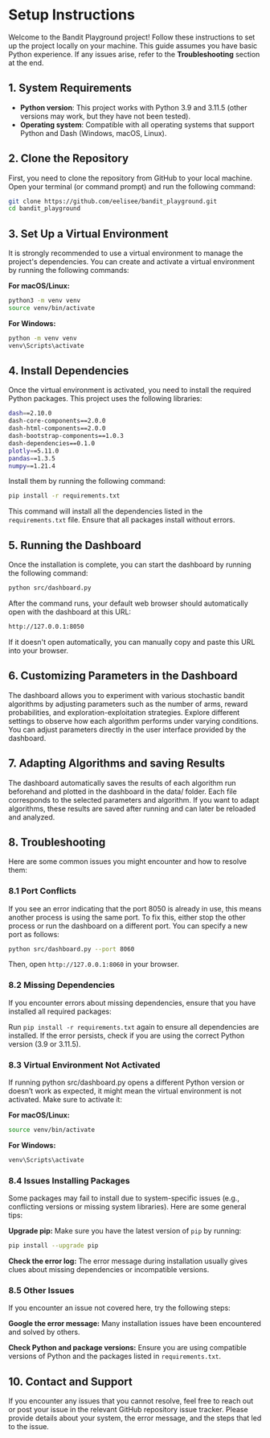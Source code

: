 # Setup Instructions

Welcome to the Bandit Playground project! Follow these instructions to set up the project locally on your machine. This guide assumes you have basic Python experience. If any issues arise, refer to the **Troubleshooting** section at the end.

## 1. System Requirements

- **Python version**: This project works with Python 3.9 and 3.11.5 (other versions may work, but they have not been tested).
- **Operating system**: Compatible with all operating systems that support Python and Dash (Windows, macOS, Linux).

## 2. Clone the Repository

First, you need to clone the repository from GitHub to your local machine. Open your terminal (or command prompt) and run the following command:

```bash
git clone https://github.com/eelisee/bandit_playground.git
cd bandit_playground
```

## 3. Set Up a Virtual Environment

It is strongly recommended to use a virtual environment to manage the project's dependencies. You can create and activate a virtual environment by running the following commands:

__For macOS/Linux:__

```bash
python3 -m venv venv
source venv/bin/activate
```

__For Windows:__
```bash
python -m venv venv
venv\Scripts\activate
```

## 4. Install Dependencies

Once the virtual environment is activated, you need to install the required Python packages. This project uses the following libraries:

```bash
dash==2.10.0
dash-core-components==2.0.0
dash-html-components==2.0.0
dash-bootstrap-components==1.0.3
dash-dependencies==0.1.0
plotly==5.11.0
pandas==1.3.5
numpy==1.21.4
```

Install them by running the following command:

```bash
pip install -r requirements.txt
```

This command will install all the dependencies listed in the ```requirements.txt``` file. Ensure that all packages install without errors.

## 5. Running the Dashboard

Once the installation is complete, you can start the dashboard by running the following command:

```bash
python src/dashboard.py
```

After the command runs, your default web browser should automatically open with the dashboard at this URL:

```bash
http://127.0.0.1:8050
```

If it doesn't open automatically, you can manually copy and paste this URL into your browser.

## 6. Customizing Parameters in the Dashboard

The dashboard allows you to experiment with various stochastic bandit algorithms by adjusting parameters such as the number of arms, reward probabilities, and exploration-exploitation strategies. Explore different settings to observe how each algorithm performs under varying conditions. You can adjust parameters directly in the user interface provided by the dashboard.

## 7. Adapting Algorithms and saving Results

The dashboard automatically saves the results of each algorithm run beforehand and plotted in the dashboard in the data/ folder. Each file corresponds to the selected parameters and algorithm. If you want to adapt algorithms, these results are saved after running and can later be reloaded and analyzed.

## 8. Troubleshooting

Here are some common issues you might encounter and how to resolve them:

### 8.1 Port Conflicts
If you see an error indicating that the port 8050 is already in use, this means another process is using the same port. To fix this, either stop the other process or run the dashboard on a different port. You can specify a new port as follows:

```bash
python src/dashboard.py --port 8060
```

Then, open ```http://127.0.0.1:8060``` in your browser.

### 8.2 Missing Dependencies
If you encounter errors about missing dependencies, ensure that you have installed all required packages:

Run ```pip install -r requirements.txt``` again to ensure all dependencies are installed.
If the error persists, check if you are using the correct Python version (3.9 or 3.11.5).

### 8.3 Virtual Environment Not Activated
If running python src/dashboard.py opens a different Python version or doesn’t work as expected, it might mean the virtual environment is not activated. Make sure to activate it:

__For macOS/Linux:__

```bash
source venv/bin/activate
```

__For Windows:__
```bash
venv\Scripts\activate
```
### 8.4 Issues Installing Packages
Some packages may fail to install due to system-specific issues (e.g., conflicting versions or missing system libraries). Here are some general tips:

**Upgrade pip:** Make sure you have the latest version of ```pip``` by running:

```bash
pip install --upgrade pip
```

**Check the error log:** The error message during installation usually gives clues about missing dependencies or incompatible versions.

### 8.5 Other Issues
If you encounter an issue not covered here, try the following steps:

**Google the error message:** Many installation issues have been encountered and solved by others.

**Check Python and package versions:** Ensure you are using compatible versions of Python and the packages listed in ```requirements.txt```.

## 10. Contact and Support

If you encounter any issues that you cannot resolve, feel free to reach out or post your issue in the relevant GitHub repository issue tracker. Please provide details about your system, the error message, and the steps that led to the issue.